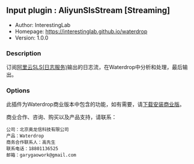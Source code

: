 ## Input plugin : AliyunSlsStream [Streaming]

* Author: InterestingLab
* Homepage: https://interestinglab.github.io/waterdrop
* Version: 1.0.0

### Description

订阅[阿里云SLS(日志服务)](https://www.aliyun.com/product/sls)输出的日志流，在Waterdrop中分析和处理，最后输出。

### Options

此插件为Waterdrop商业版本中包含的功能，如有需要，请[下载安装商业版](/zh-cn/v1/installation)。

商业合作、咨询、购买以及产品支持，请联系：

```
公司：北京奥龙信科技有限公司
产品：Waterdrop
商务合作联系人：高先生
联系电话：18801136525
邮箱：garygaowork@gmail.com
```
